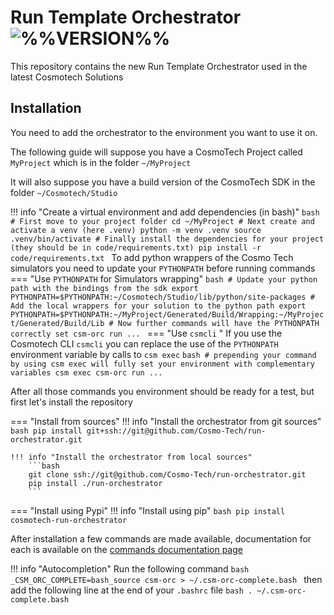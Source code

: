 # Run Template Orchestrator ![%%VERSION%%](https://img.shields.io/badge/%%VERSION%%-2e303e?style=for-the-badge)

This repository contains the new Run Template Orchestrator used in the latest Cosmotech Solutions

## Installation

You need to add the orchestrator to the environment you want to use it on.

The following guide will suppose you have a CosmoTech Project called `MyProject` which is in the folder `~/MyProject`

It will also suppose you have a build version of the CosmoTech SDK in the folder `~/Cosmotech/Studio`

!!! info "Create a virtual environment and add dependencies (in bash)"
    ```bash
    # First move to your project folder
    cd ~/MyProject
    # Next create and activate a venv (here .venv)
    python -m venv .venv
    source .venv/bin/activate
    # Finally install the dependencies for your project (they should be in code/requirements.txt)
    pip install -r code/requirements.txt
    ``` 
    To add python wrappers of the Cosmo Tech simulators you need to update your `PYTHONPATH` before running commands
    === "Use `PYTHONPATH` for Simulators wrapping"
        ```bash
        # Update your python path with the bindings from the sdk
        export PYTHONPATH=$PYTHONPATH:~/Cosmotech/Studio/lib/python/site-packages
        # Add the local wrappers for your solution to the python path
        export PYTHONPATH=$PYTHONPATH:~/MyProject/Generated/Build/Wrapping:~/MyProject/Generated/Build/Lib
        # Now further commands will have the PYTHONPATH correctly set
        csm-orc run ...
        ```
    === "Use `csmcli` "
        If you use the Cosmotech CLI `csmcli` you can replace the use of the `PYTHONPATH` environment variable by calls to `csm exec`
        ```bash
        # prepending your command by using csm exec will fully set your environment with complementary variables
        csm exec csm-orc run ...
        ```

After all those commands you environment should be ready for a test, but first let's install the repository

=== "Install from sources"
    !!! info "Install the orchestrator from git sources"
        ```bash
        pip install git+ssh://git@github.com/Cosmo-Tech/run-orchestrator.git
        ```
    
    !!! info "Install the orchestrator from local sources"
        ```bash
        git clone ssh://git@github.com/Cosmo-Tech/run-orchestrator.git
        pip install ./run-orchestrator
        ```

=== "Install using Pypi"
    !!! info "Install using pip"
        ```bash
        pip install cosmotech-run-orchestrator
        ```

After installation a few commands are made available, documentation for each is available on the [commands documentation page](./commands/orchestrator.md)

!!! info "Autocompletion"
    Run the following command
    ```bash
    _CSM_ORC_COMPLETE=bash_source csm-orc > ~/.csm-orc-complete.bash
    ```
    then add the following line at the end of your `.bashrc` file
    ```bash
    . ~/.csm-orc-complete.bash
    ```